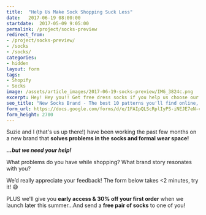 ```yaml
---
title:  "Help Us Make Sock Shopping Suck Less"
date:   2017-06-19 08:00:00
startdate:  2017-05-09 9:05:00
permalink: /project/socks-preview
redirect_from:
- /project/socks-preview/
- /socks
- /socks/
categories:
- hidden
layout: form
tags:
- Shopify
- Socks
image: /assets/article_images/2017-06-19-socks-preview/IMG_3824c.png
excerpt: Hey! Hey you!! Get free dress socks if you help us choose our new logo!
seo_title: "New Socks Brand - The best 10 patterns you'll find online, new every month. | Andrew Paradi"
form_url: https://docs.google.com/forms/d/e/1FAIpQLScRplIyPS-iNEJE7eN-ctm-UlG_A2wEhIaLxiVZJDZPRr_4CQ/viewform?embedded=true
form_height: 2700
---
```

Suzie and I (that's us up there!) have been working the past few months on a new brand that **solves problems in the socks and formal wear space!**

***...but we need your help!***

What problems do you have while shopping? What brand story resonates with you?

We’d really appreciate your feedback! The form below takes <2 minutes, try it! 😅

PLUS we'll give you **early access & 30% off your first order** when we launch later this summer...And send a **free pair of socks** to one of you!
